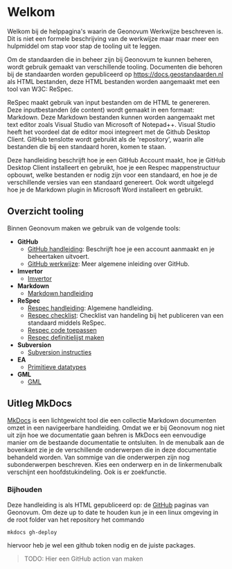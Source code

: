 # Welkom

Welkom bij de helppagina's waarin de Geonovum Werkwijze beschreven is. Dit is niet een formele beschrijving van de werkwijze maar maar meer een hulpmiddel om stap voor stap de tooling uit te leggen.

Om de standaarden die in beheer zijn bij Geonovum te kunnen beheren, wordt gebruik gemaakt van verschillende tooling. Documenten die behoren bij de standaarden worden gepubliceerd op https://docs.geostandaarden.nl als HTML bestanden, deze HTML bestanden worden aangemaakt met een tool van W3C: ReSpec. 

ReSpec maakt gebruik van input bestanden om de HTML te genereren. Deze inputbestanden (de content) wordt gemaakt in een formaat: Markdown. Deze Markdown bestanden kunnen worden aangemaakt met text editor zoals Visual Studio van Microsoft of Notepad++. Visual Studio heeft het voordeel dat de editor mooi integreert met de Github Desktop Client. GitHub tenslotte wordt gebruikt als de 'repository', waarin alle bestanden die bij een standaard horen, komen te staan.

Deze handleiding beschrijft hoe je een GitHub Account maakt, hoe je GitHub Desktop Client installeert en gebruikt, hoe je een Respec mappenstructuur opbouwt, welke bestanden er nodig zijn voor een standaard, en hoe je de verschillende versies van een standaard genereert. Ook wordt uitgelegd hoe je de Markdown plugin in Microsoft Word installeert en gebruikt.

## Overzicht tooling

Binnen Geonovum maken we gebruik van de volgende tools:

- **GitHub**
    - [GitHub handleiding](GitHub.md): Beschrijft hoe je een account aanmaakt en je beheertaken uitvoert.
    - [GitHub werkwijze](GitHub-Inleiding.md): Meer algemene inleiding over GitHub.
- **Imvertor**
     - [Imvertor](Imvertor.md)
- **Markdown**
    - [Markdown handleiding](Markdown.md)
-  **ReSpec**  
    - [Respec handleiding](ReSpec.md): Algemene handleiding.
    - [Respec checklist](ReSpec-Checklists.md): Checklist van handeling bij het publiceren van een standaard middels ReSpec.
    - [Respec code toepassen](ReSpec-code-toepassen.md)
    - [Respec definitielijst maken](ReSpec-definitielijst-maken.md)
- **Subversion**
    - [Subversion instructies](SVN.md)
- **EA**
    - [Primitieve datatypes](PrimitieveDatatypes.md)
- **GML**
     - [GML](GML.md)

## Uitleg MkDocs

[MkDocs](https://www.mkdocs.org/) is een lichtgewicht tool die een collectie Markdown documenten omzet in een navigeerbare handleiding. Omdat we er bij Geonovum nog niet uit zijn hoe we documentatie gaan behren is MkDocs een eenvoudige manier om de bestaande documentatie te ontsluiten. In de menubalk aan de bovenkant zie je de verschillende onderwerpen die in deze documentatie behandeld worden. Van sommige van die onderwerpen zijn nog subonderwerpen beschreven. Kies een onderwerp en in de linkermenubalk verschijnt een hoofdstukindeling. Ook is er zoekfunctie.

### Bijhouden

Deze handleiding is als HTML gepubliceerd op: de [GitHub](https://geonovum.github.io/handleiding-tooling/) paginas van Geonovum. Om deze up to date te houden kun je in een linux omgeving in de root folder van het repository het commando

```
mkdocs gh-deploy
```
hiervoor heb je wel een github token nodig en de juiste packages. 

>
> TODO: Hier een GitHub action van maken
>

